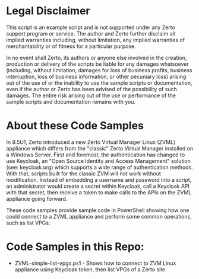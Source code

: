 # Legal Disclaimer
This script is an example script and is not supported under any Zerto support program or service. The author and Zerto further disclaim all implied warranties including, without limitation, any implied warranties of merchantability or of fitness for a particular purpose.

In no event shall Zerto, its authors or anyone else involved in the creation, production or delivery of the scripts be liable for any damages whatsoever (including, without limitation, damages for loss of business profits, business interruption, loss of business information, or other pecuniary loss) arising out of the use of or the inability to use the sample scripts or documentation, even if the author or Zerto has been advised of the possibility of such damages. The entire risk arising out of the use or performance of the sample scripts and documentation remains with you.

# About these Code Samples

In 9.5U1, Zerto introduced a new Zerto Virtual Manager Linux (ZVML) appliance which differs from the "classic" Zerto Virtual Manager installed on a Windows Server. First and foremost, the authentication has changed to use Keycloak, an "Open Source Identity and Access Management" solution (see: keycloak.org) which supports a wide range of authentication methods. With that, scripts built for the classic ZVM will not work without modification. Instead of embedding a username and password into a script, an administrator would create a secret within Keycloak, call a Keycloak API with that secret, then receive a token to make calls to the APIs on the ZVML appliance going forward.

These code samples provide sample code in PowerShell showing how one could connect to a ZVML appliance and perform some common operations, such as list VPGs.

# Code Samples in this Repo:

- ZVML-simple-list-vpgs.ps1 - Shows how to connect to ZVM Linux appliance using Keycloak token, then list VPGs of a Zerto site
